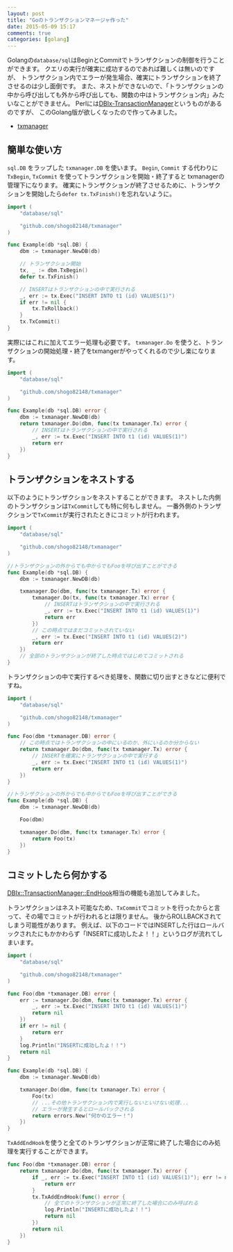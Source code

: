 ```yaml
---
layout: post
title: "Goのトランザクションマネージャ作った"
date: 2015-05-09 15:17
comments: true
categories: [golang]
---
```


Golangの`database/sql`はBeginとCommitでトランザクションの制御を行うことができます。
クエリの実行が確実に成功するのであれば難しくは無いのですが、
トランザクション内でエラーが発生場合、確実にトランザクションを終了させるのは少し面倒です。
また、ネストができないので、「トランザクションの中から呼び出しても外から呼び出しても、関数の中はトランザクション内」みたいなことができません。
Perlには[DBIx-TransactionManager](https://metacpan.org/release/DBIx-TransactionManager)というものがあるのですが、
このGolang版が欲しくなったので作ってみました。

- [txmanager](https://github.com/shogo82148/txmanager)

<!-- More -->

## 簡単な使い方

`sql.DB` をラップした `txmanager.DB` を使います。
`Begin`, `Commit` する代わりに `TxBegin`, `TxCommit` を使ってトランザクションを開始・終了すると
txmanagerの管理下になります。
確実にトランザクションが終了させるために、トランザクションを開始したら`defer tx.TxFinish()`を忘れないように。

``` go
import (
	"database/sql"

	"github.com/shogo82148/txmanager"
)

func Example(db *sql.DB) {
	dbm := txmanager.NewDB(db)

	// トランザクション開始
	tx, _ := dbm.TxBegin()
	defer tx.TxFinish()

	// INSERTはトランザクションの中で実行される
	_, err := tx.Exec("INSERT INTO t1 (id) VALUES(1)")
	if err != nil {
		tx.TxRollback()
	}
	tx.TxCommit()
}
```

実際にはこれに加えてエラー処理も必要です。
`txmanager.Do` を使うと、トランザクションの開始処理・終了をtxmangerがやってくれるので少し楽になります。

``` go
import (
	"database/sql"

	"github.com/shogo82148/txmanager"
)

func Example(db *sql.DB) error {
	dbm := txmanager.NewDB(db)
	return txmanager.Do(dbm, func(tx txmanager.Tx) error {
		// INSERTはトランザクションの中で実行される
		_, err := tx.Exec("INSERT INTO t1 (id) VALUES(1)")
		return err
	})
}
```

## トランザクションをネストする

以下のようにトランザクションをネストすることができます。
ネストした内側のトランザクションは`TxCommit`しても特に何もしません。
一番外側のトランザクションで`TxCommit`が実行されたときにコミットが行われます。

``` go
import (
	"database/sql"

	"github.com/shogo82148/txmanager"
)

//トランザクションの外からでも中からでもFooを呼び出すことができる
func Example(db *sql.DB) {
	dbm := txmanager.NewDB(db)

	txmanager.Do(dbm, func(tx txmanager.Tx) error {
		txmanager.Do(tx, func(tx txmanager.Tx) error {
			// INSERTはトランザクションの中で実行される
			_, err := tx.Exec("INSERT INTO t1 (id) VALUES(1)")
			return err
		})
		// この時点ではまだコミットされていない
		_, err := tx.Exec("INSERT INTO t1 (id) VALUES(2)")
		return err
	})
	// 全部のトランザクションが終了した時点ではじめてコミットされる
}
```

トランザクションの中で実行するべき処理を、関数に切り出すときなどに便利ですね。

``` go
import (
	"database/sql"

	"github.com/shogo82148/txmanager"
)

func Foo(dbm *txmanager.DB) error {
	// この時点ではトランザクションの中にいるのか、外にいるのか分からない
	return txmanager.Do(dbm, func(tx txmanager.Tx) error {
		// INSERTを確実にトランザクションの中で実行する
		_, err := tx.Exec("INSERT INTO t1 (id) VALUES(1)")
		return err
	})
}

//トランザクションの外からでも中からでもFooを呼び出すことができる
func Example(db *sql.DB) {
	dbm := txmanager.NewDB(db)

	Foo(dbm)

	txmanager.Do(dbm, func(tx txmanager.Tx) error {
		return Foo(tx)
	})
}
```

## コミットしたら何かする

[DBIx::TransactionManager::EndHook](https://github.com/soh335/DBIx-TransactionManager-EndHook)相当の機能も追加してみました。

トランザクションはネスト可能なため、`TxCommit`でコミットを行ったからと言って、その場でコミットが行われるとは限りません。
後からROLLBACKされてしまう可能性があります。
例えば、以下のコードではINSERTした行はロールバックされたにもかかわらず「INSERTに成功したよ！！」というログが流れてしまいます。

``` go
import (
	"database/sql"

	"github.com/shogo82148/txmanager"
)

func Foo(dbm *txmanager.DB) error {
	err := txmanager.Do(dbm, func(tx txmanager.Tx) error {
		_, err := tx.Exec("INSERT INTO t1 (id) VALUES(1)")
		return nil
	})
	if err != nil {
		return err
	}
	log.Println("INSERTに成功したよ！！")
	return nil
}

func Example(db *sql.DB) {
	dbm := txmanager.NewDB(db)

	txmanager.Do(dbm, func(tx txmanager.Tx) error {
		Foo(tx)
		// ...その他トランザクション内で実行しないといけない処理...
		// エラーが発生するとロールバックされる
		return errors.New("何かのエラー！")
	})
}
```

`TxAddEndHook`を使うと全てのトランザクションが正常に終了した場合にのみ処理を実行することができます。

``` go
func Foo(dbm *txmanager.DB) error {
	return txmanager.Do(dbm, func(tx txmanager.Tx) error {
		if _, err := tx.Exec("INSERT INTO t1 (id) VALUES(1)"); err != nil {
			return err
		}
		tx.TxAddEndHook(func() error {
			// 全てのトランザクションが正常に終了した場合にのみ呼ばれる
			log.Println("INSERTに成功したよ！！")
			return nil
		})
		return nil
	})
}
```
